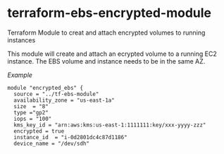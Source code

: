 # terraform-ebs-encrypted-module
Terraform Module to creat and  attach encrypted volumes to running instances

This module will create and attach an ecrypted volume to a running EC2 instance.
The EBS volume and instance needs to be in the same AZ.

*Example*

```hcl
module "encrypted_ebs" {
  source = "../tf-ebs-module"
  availability_zone = "us-east-1a"
  size  = "8"
  type ="gp2"
  iops = "100"
  kms_key_id = "arn:aws:kms:us-east-1:1111111:key/xxx-yyyy-zzz"
  encrypted = true
  instance_id  = "i-0d2801dc4c87d1186"
  device_name = "/dev/sdh"
  ```
